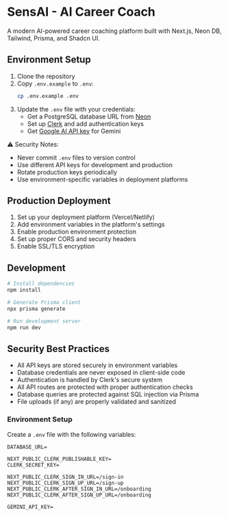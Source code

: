 # SensAI - AI Career Coach

A modern AI-powered career coaching platform built with Next.js, Neon DB, Tailwind, Prisma, and Shadcn UI.

## Environment Setup

1. Clone the repository
2. Copy `.env.example` to `.env`:
   ```bash
   cp .env.example .env
   ```
3. Update the `.env` file with your credentials:
   - Get a PostgreSQL database URL from [Neon](https://neon.tech)
   - Set up [Clerk](https://clerk.dev) and add authentication keys
   - Get [Google AI API key](https://makersuite.google.com/app/apikey) for Gemini

⚠️ Security Notes:
- Never commit `.env` files to version control
- Use different API keys for development and production
- Rotate production keys periodically
- Use environment-specific variables in deployment platforms

## Production Deployment

1. Set up your deployment platform (Vercel/Netlify)
2. Add environment variables in the platform's settings
3. Enable production environment protection
4. Set up proper CORS and security headers
5. Enable SSL/TLS encryption

## Development

```bash
# Install dependencies
npm install

# Generate Prisma client
npx prisma generate

# Run development server
npm run dev
```

## Security Best Practices

- All API keys are stored securely in environment variables
- Database credentials are never exposed in client-side code
- Authentication is handled by Clerk's secure system
- All API routes are protected with proper authentication checks
- Database queries are protected against SQL injection via Prisma
- File uploads (if any) are properly validated and sanitized

### Environment Setup

Create a `.env` file with the following variables:

```
DATABASE_URL=

NEXT_PUBLIC_CLERK_PUBLISHABLE_KEY=
CLERK_SECRET_KEY=

NEXT_PUBLIC_CLERK_SIGN_IN_URL=/sign-in
NEXT_PUBLIC_CLERK_SIGN_UP_URL=/sign-up
NEXT_PUBLIC_CLERK_AFTER_SIGN_IN_URL=/onboarding
NEXT_PUBLIC_CLERK_AFTER_SIGN_UP_URL=/onboarding

GEMINI_API_KEY=
``` 